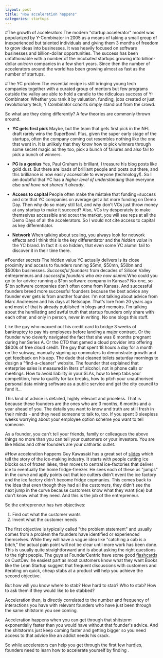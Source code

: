 ```yaml
---
layout: post
title: "How acceleration happens"
categories: startups
---
```


#The growth of accelerators
The modern "startup accelerator" model was popularized by Y-Combinator in 2005 as a means of taking a small group of inexperienced but talented individuals and giving them 3 months of freedom to grow ideas into businesses. It was heavily focused on software businesses and billion-dollar opportunities. The success has been unfathomable with a number of the incubated startups growing into billion-dollar *unicorn* companies in a few short years. Since then the number of accelerators around the world has been growing almost as fast as the number of startups. 

#The YC problem
The essential recipe is still bringing young tech companies together with a curated group of mentors but few programs outside the valley are able to hold a candle to the ridiculous success of Y-Combinator. Whether you rank it by valuation, funding, jobs created or just revolutionary tech, Y Combinator cohorts simply stand out from the crowd.

So what are they doing differently? A few theories are commonly thrown around.

- **YC gets first pick**
	Maybe, but the team that gets first pick in the NFL draft rarely wins the SuperBowl. Plus, given the super early stage of the startups, often the company coming out resembles nothing like the one that went in. It is unlikely that they *know* how to pick winners through some secret magic as they too, pick a bunch of failures and also fail to pick a bunch of winners.

- **PG is a genius**
	Yes, Paul Graham is brilliant, I treasure his blog posts like gold dust. But there are loads of brilliant people and posts out there, and this brilliance is now easily accessible to everyone (technology!). So I am doubtful that YC has a *higher level of understanding* than everyone else *and have not shared it already*. 

- **Access to capital**
	People often make the mistake that funding=success and cite that YC companies on average get a lot more funding on Demo Day. Then why do so many still fail, and why don't VCs just throw money at any startup to make it succeed? Also, VCs try desperately to make themselves accessible and scout the market, you will see reps at all the Demo Days of all the accelerators. So I would not cite access to capital as key differentiator.

- **Network**
	When talking about scaling, you always look for network effects and I think this is the key differentiator and the *hidden value* in the YC brand. In fact it is so hidden, that even some YC alumni fail to discover it in their time there.  


#Founder secrets 
The hidden value YC actually delivers is its close proximity and access to founders running $5mn, $50mn, $50bn and $500bn businesses. *Successful founders* from decades of Silicon Valley entrepreneurs and *successful founders who are now alumni*.Who could you go to for advice running a $1bn software company in Kansas? No-one, so $1bn software companies don't often come from Kansas.  And successful founders breed more successful founders because the best advice any founder ever gets is from another founder. I'm not talking about advice from Marc Andreesen and his days at Netscape. That's lore from 20 years ago and most of that is already published in blogs and memoirs. I'm talking about the humiliating and awful truth that startup founders only share with each other, and only in person, never in writing. No one blogs this stuff.

Like the guy who maxxed out his credit card to bridge 3 weeks of bankruptcy to pay his employees before landing a major contract. Or the founder who cleverly navigated the fact that she was 6 months pregnant during her Series A. Or the CTO that gamed a cloud provider into offering $800k of free cloud credit. The guy that spent 18 hours a day for a month on the subway, manually signing up commuters to demonstrate growth and get feedback on his app. The dude that cleaned toilets saturday mornings to design a "find-a-cleaner" website. The founder that explained that enterprise sales is measured in liters of alcohol, not in phone calls or meetings. How to avoid liability in your SLAs, how to keep tabs your competition, how to qualify for tax breaks, how to pitch your unauthorised personal data mining software as a public service and get the city council to fund it... 

This kind of advice is detailed, highly relevant and priceless. That is because these founders are the ones who are 3 months, 6 months and a year ahead of you. The details you want to know and truth are still fresh in their minds - and they need someone to talk to, too. If you spent 3 sleepless weeks worrying about your employee option scheme you want to tell someone. 

As a founder, you can't tell your friends, family or colleagues the above things no more than you can tell your customers or your investors. You are like Midas and other founders are your cathartic outlet. 


#How acceleration happens
Guy Kawasaki has a great set of [slides][1] which tell the story of the ice-making industry. It starts with people cutting ice blocks out of frozen lakes, then moves to central ice-factories that deliver ice to eventually the home fridge-freezer. He sees each of these as "jumps" in the curve and aptly points out that ice cutters didn't event the ice factory and the ice factory didn't become fridge copmanies. This comes back to the idea that even though they had all the customers, they didn't see the next jump in the curve because customers know what they want (ice) but don't know what they need. And this is the job of the entrepreneur.

So the entrepreneur has two objectives:

1. Find out what the customer wants
2. Invent what the customer needs

The first objective is typically called "the problem statement" and usually comes from a problem the founders have identified or experienced themselves. While they will have a vague idea like "catching a cab is a bitch," the actual pain point will not be clear until more work has been done. This is usually quite straightforward and is about asking the right questions to the right people. The guys at FounderCentric have some good [flashcards][2] on CustDev. he easiest part as most customers know what they want Books like the Lean Startup suggest that frequent discussions with customers and iterating on quick, cheap stabs at a product will help you achieve the second objective.

But how will you know where to stab? How hard to stab? Who to stab? How to ask them if they would like to be stabbed?

Acceleration then, is directly correlated to the number and frequency of interactions you have with relevant founders who have just been through the same shitstorm you see coming.

Acceleration happens when you can get through that shitstorm exponentially faster than you would have without that founder's advice. And the shitstorms just keep coming faster and getting bigger so you need access to that advice like an addict needs his crack.

So while accelerators can help you get through the first few hurdles, founders need to learn how to accelerate yourself by finding . 



[1]:	http://
[2]:	http://custdevcards.com/